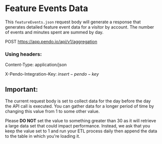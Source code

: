 # Feature Events Data

This `featureEvents.json` request body will generate a response that generates detailed feature event data for a visitor by account.  The number of events and minutes spent are summed by day.

POST https://app.pendo.io/api/v1/aggregation

### Using headers:

Content-Type: application/json

X-Pendo-Integration-Key: $insert-pendo-key$

## Important:

The current request body is set to collect data for the day before the day the API call is executed.  You can gather data for a longer period of time by changing this value from 1 to some other value.

Please **DO NOT** set the value to something greater than 30 as it will retrieve a large data set that could impact performance.  Instead, we ask that you keep the value set to 1 and run your ETL process daily then append the data to the table in which you're loading it.
